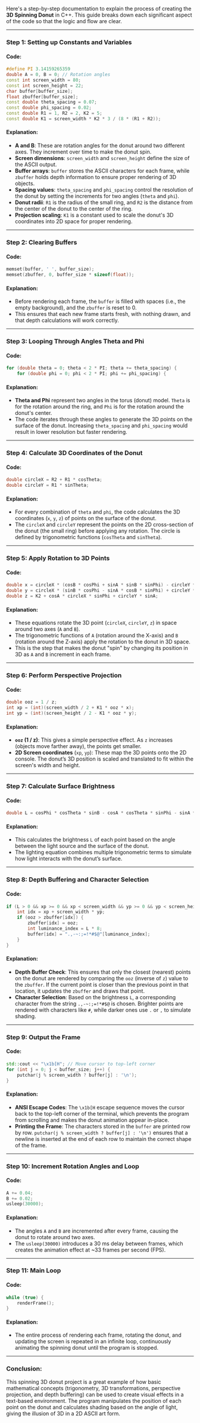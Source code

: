 Here's a step-by-step documentation to explain the process of creating the **3D Spinning Donut** in C++. This guide breaks down each significant aspect of the code so that the logic and flow are clear.

---

### **Step 1: Setting up Constants and Variables**

#### Code:
```cpp
#define PI 3.14159265359
double A = 0, B = 0; // Rotation angles
const int screen_width = 80;
const int screen_height = 22;
char buffer[buffer_size]; 
float zbuffer[buffer_size];
const double theta_spacing = 0.07;
const double phi_spacing = 0.02;
const double R1 = 1, R2 = 2, K2 = 5;
const double K1 = screen_width * K2 * 3 / (8 * (R1 + R2));
```

#### Explanation:
- **A and B**: These are rotation angles for the donut around two different axes. They increment over time to make the donut spin.
- **Screen dimensions**: `screen_width` and `screen_height` define the size of the ASCII output.
- **Buffer arrays**: `buffer` stores the ASCII characters for each frame, while `zbuffer` holds depth information to ensure proper rendering of 3D objects.
- **Spacing values**: `theta_spacing` and `phi_spacing` control the resolution of the donut by setting the increments for two angles (`theta` and `phi`).
- **Donut radii**: `R1` is the radius of the small ring, and `R2` is the distance from the center of the donut to the center of the ring.
- **Projection scaling**: `K1` is a constant used to scale the donut's 3D coordinates into 2D space for proper rendering.

---

### **Step 2: Clearing Buffers**

#### Code:
```cpp
memset(buffer, ' ', buffer_size);
memset(zbuffer, 0, buffer_size * sizeof(float));
```

#### Explanation:
- Before rendering each frame, the `buffer` is filled with spaces (i.e., the empty background), and the `zbuffer` is reset to 0.
- This ensures that each new frame starts fresh, with nothing drawn, and that depth calculations will work correctly.

---

### **Step 3: Looping Through Angles Theta and Phi**

#### Code:
```cpp
for (double theta = 0; theta < 2 * PI; theta += theta_spacing) {
    for (double phi = 0; phi < 2 * PI; phi += phi_spacing) {
```

#### Explanation:
- **Theta and Phi** represent two angles in the torus (donut) model. `Theta` is for the rotation around the ring, and `Phi` is for the rotation around the donut's center.
- The code iterates through these angles to generate the 3D points on the surface of the donut. Increasing `theta_spacing` and `phi_spacing` would result in lower resolution but faster rendering.

---

### **Step 4: Calculate 3D Coordinates of the Donut**

#### Code:
```cpp
double circleX = R2 + R1 * cosTheta;
double circleY = R1 * sinTheta;
```

#### Explanation:
- For every combination of `theta` and `phi`, the code calculates the 3D coordinates (`x`, `y`, `z`) of points on the surface of the donut.
- The `circleX` and `circleY` represent the points on the 2D cross-section of the donut (the small ring) before applying any rotation. The circle is defined by trigonometric functions (`cosTheta` and `sinTheta`).

---

### **Step 5: Apply Rotation to 3D Points**

#### Code:
```cpp
double x = circleX * (cosB * cosPhi + sinA * sinB * sinPhi) - circleY * cosA * sinB;
double y = circleX * (sinB * cosPhi - sinA * cosB * sinPhi) + circleY * cosA * cosB;
double z = K2 + cosA * circleX * sinPhi + circleY * sinA;
```

#### Explanation:
- These equations rotate the 3D point (`circleX`, `circleY`, `z`) in space around two axes (`A` and `B`).
- The trigonometric functions of `A` (rotation around the X-axis) and `B` (rotation around the Z-axis) apply the rotation to the donut in 3D space.
- This is the step that makes the donut "spin" by changing its position in 3D as `A` and `B` increment in each frame.

---

### **Step 6: Perform Perspective Projection**

#### Code:
```cpp
double ooz = 1 / z;
int xp = (int)(screen_width / 2 + K1 * ooz * x);
int yp = (int)(screen_height / 2 - K1 * ooz * y);
```

#### Explanation:
- **`ooz` (1 / z)**: This gives a simple perspective effect. As `z` increases (objects move farther away), the points get smaller.
- **2D Screen coordinates** (`xp`, `yp`): These map the 3D points onto the 2D console. The donut’s 3D position is scaled and translated to fit within the screen's width and height.

---

### **Step 7: Calculate Surface Brightness**

#### Code:
```cpp
double L = cosPhi * cosTheta * sinB - cosA * cosTheta * sinPhi - sinA * sinTheta + cosB * (cosA * sinTheta - cosTheta * sinA * sinPhi);
```

#### Explanation:
- This calculates the brightness `L` of each point based on the angle between the light source and the surface of the donut.
- The lighting equation combines multiple trigonometric terms to simulate how light interacts with the donut’s surface.

---

### **Step 8: Depth Buffering and Character Selection**

#### Code:
```cpp
if (L > 0 && xp >= 0 && xp < screen_width && yp >= 0 && yp < screen_height) {
    int idx = xp + screen_width * yp;
    if (ooz > zbuffer[idx]) {
        zbuffer[idx] = ooz;
        int luminance_index = L * 8;
        buffer[idx] = ".,-~:;=!*#$@"[luminance_index];
    }
}
```

#### Explanation:
- **Depth Buffer Check**: This ensures that only the closest (nearest) points on the donut are rendered by comparing the `ooz` (inverse of `z`) value to the `zbuffer`. If the current point is closer than the previous point in that location, it updates the `zbuffer` and draws that point.
- **Character Selection**: Based on the brightness `L`, a corresponding character from the string `.,-~:;=!*#$@` is chosen. Brighter points are rendered with characters like `#`, while darker ones use `.` or `,` to simulate shading.

---

### **Step 9: Output the Frame**

#### Code:
```cpp
std::cout << "\x1b[H"; // Move cursor to top-left corner
for (int j = 0; j < buffer_size; j++) {
    putchar(j % screen_width ? buffer[j] : '\n');
}
```

#### Explanation:
- **ANSI Escape Codes**: The `\x1b[H` escape sequence moves the cursor back to the top-left corner of the terminal, which prevents the program from scrolling and makes the donut animation appear in-place.
- **Printing the Frame**: The characters stored in the `buffer` are printed row by row. `putchar(j % screen_width ? buffer[j] : '\n')` ensures that a newline is inserted at the end of each row to maintain the correct shape of the frame.

---

### **Step 10: Increment Rotation Angles and Loop**

#### Code:
```cpp
A += 0.04;
B += 0.02;
usleep(30000);
```

#### Explanation:
- The angles `A` and `B` are incremented after every frame, causing the donut to rotate around two axes.
- The `usleep(30000)` introduces a 30 ms delay between frames, which creates the animation effect at ~33 frames per second (FPS).

---

### **Step 11: Main Loop**

#### Code:
```cpp
while (true) {
    renderFrame();
}
```

#### Explanation:
- The entire process of rendering each frame, rotating the donut, and updating the screen is repeated in an infinite loop, continuously animating the spinning donut until the program is stopped.

---

### Conclusion:

This spinning 3D donut project is a great example of how basic mathematical concepts (trigonometry, 3D transformations, perspective projection, and depth buffering) can be used to create visual effects in a text-based environment. The program manipulates the position of each point on the donut and calculates shading based on the angle of light, giving the illusion of 3D in a 2D ASCII art form.
